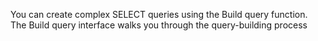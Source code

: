 
You can create complex SELECT queries using the Build query function. The Build query interface walks you through the query-building process

